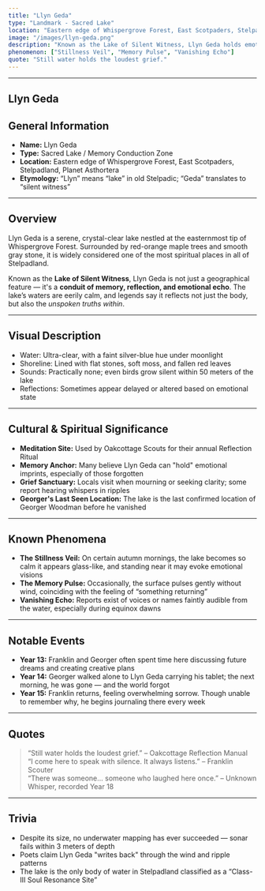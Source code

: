 ```yaml
---
title: "Llyn Geda"
type: "Landmark - Sacred Lake"
location: "Eastern edge of Whispergrove Forest, East Scotpaders, Stelpadland, Planet Asthortera"
image: "/images/llyn-geda.png"
description: "Known as the Lake of Silent Witness, Llyn Geda holds emotional echoes and unspoken memories. Its glassy surface reflects more than just one’s appearance — it mirrors the soul."
phenomenon: ["Stillness Veil", "Memory Pulse", "Vanishing Echo"]
quote: "Still water holds the loudest grief."
---
```

---
## Llyn Geda

## General Information
- **Name:** Llyn Geda  
- **Type:** Sacred Lake / Memory Conduction Zone  
- **Location:** Eastern edge of Whispergrove Forest, East Scotpaders, Stelpadland, Planet Asthortera  
- **Etymology:** “Llyn” means “lake” in old Stelpadic; “Geda” translates to “silent witness”  

---

## Overview
Llyn Geda is a serene, crystal-clear lake nestled at the easternmost tip of Whispergrove Forest. Surrounded by red-orange maple trees and smooth gray stone, it is widely considered one of the most spiritual places in all of Stelpadland.

Known as the **Lake of Silent Witness**, Llyn Geda is not just a geographical feature — it's a **conduit of memory, reflection, and emotional echo**. The lake’s waters are eerily calm, and legends say it reflects not just the body, but also the *unspoken truths within*.

---

## Visual Description
- Water: Ultra-clear, with a faint silver-blue hue under moonlight  
- Shoreline: Lined with flat stones, soft moss, and fallen red leaves  
- Sounds: Practically none; even birds grow silent within 50 meters of the lake  
- Reflections: Sometimes appear delayed or altered based on emotional state

---

## Cultural & Spiritual Significance
- **Meditation Site:** Used by Oakcottage Scouts for their annual Reflection Ritual  
- **Memory Anchor:** Many believe Llyn Geda can "hold" emotional imprints, especially of those forgotten  
- **Grief Sanctuary:** Locals visit when mourning or seeking clarity; some report hearing whispers in ripples  
- **Georger's Last Seen Location:** The lake is the last confirmed location of Georger Woodman before he vanished

---

## Known Phenomena
- **The Stillness Veil:** On certain autumn mornings, the lake becomes so calm it appears glass-like, and standing near it may evoke emotional visions  
- **The Memory Pulse:** Occasionally, the surface pulses gently without wind, coinciding with the feeling of “something returning”  
- **Vanishing Echo:** Reports exist of voices or names faintly audible from the water, especially during equinox dawns  

---

## Notable Events
- **Year 13:** Franklin and Georger often spent time here discussing future dreams and creating creative plans  
- **Year 14:** Georger walked alone to Llyn Geda carrying his tablet; the next morning, he was gone — and the world forgot  
- **Year 15:** Franklin returns, feeling overwhelming sorrow. Though unable to remember why, he begins journaling there every week  

---

## Quotes
> “Still water holds the loudest grief.” – Oakcottage Reflection Manual  
> “I come here to speak with silence. It always listens.” – Franklin Scouter  
> “There was someone... someone who laughed here once.” – Unknown Whisper, recorded Year 18  

---

## Trivia
- Despite its size, no underwater mapping has ever succeeded — sonar fails within 3 meters of depth  
- Poets claim Llyn Geda "writes back" through the wind and ripple patterns  
- The lake is the only body of water in Stelpadland classified as a “Class-III Soul Resonance Site”

